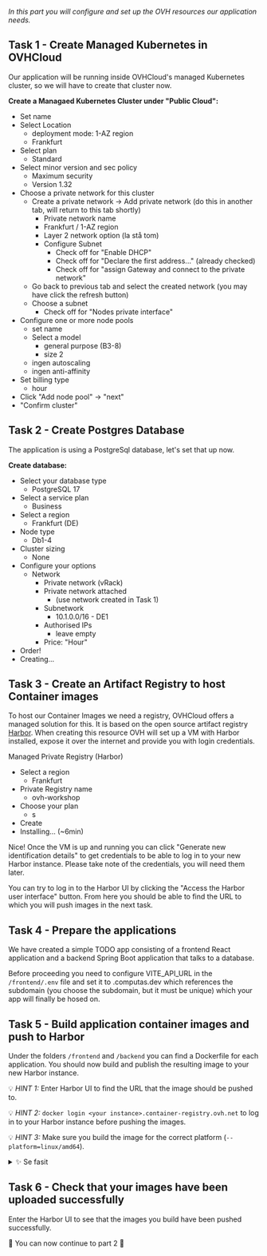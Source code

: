 *In this part you will configure and set up the OVH resources our application needs.*

## Task 1 - Create Managed Kubernetes in OVHCloud

Our application will be running inside OVHCloud's managed Kubernetes cluster, so we will have to create that cluster now.

**Create a Managaed Kubernetes Cluster under "Public Cloud":**
- Set name
- Select Location
    - deployment mode: 1-AZ region
    - Frankfurt
- Select plan
    - Standard
- Select minor version and sec policy
    - Maximum security
    - Version 1.32
- Choose a private network for this cluster
    - Create a private network -> Add private network (do this in another tab, will return to this tab shortly)
        - Private network name
        - Frankfurt / 1-AZ region
        - Layer 2 network option (la stå tom)
        - Configure Subnet
            - Check off for "Enable DHCP"
            - Check off for "Declare the first address..." (already checked)
            - Check off for "assign Gateway and connect to the private network"
    - Go back to previous tab and select the created network (you may have click the refresh button) 
    - Choose a subnet
        - Check off for "Nodes private interface"
- Configure one or more node pools
    - set name
    - Select a model
        - general purpose (B3-8)
        - size 2
    - ingen autoscaling
    - ingen anti-affinity
- Set billing type
    - hour
- Click "Add node pool" -> "next"
- "Confirm cluster"


## Task 2 - Create Postgres Database

The application is using a PostgreSql database, let's set that up now.

**Create database:**
- Select your database type
    - PostgreSQL 17
- Select a service plan
    - Business
- Select a region
    - Frankfurt (DE)
- Node type
    - Db1-4
- Cluster sizing
    - None
- Configure your options
    - Network
        - Private network (vRack)
        - Private network attached
            - (use network created in Task 1)
        - Subnetwork
            - 10.1.0.0/16 - DE1
        - Authorised IPs
            - leave empty
        - Price: "Hour"
- Order!
- Creating...


## Task 3 - Create an Artifact Registry to host Container images

To host our Container Images we need a registry, OVHCloud offers a managed solution for this. It is based on the open source artifact registry [Harbor](https://goharbor.io/). When creating this resource OVH will set up a VM with Harbor installed, expose it over the internet and provide you with login credentials.

Managed Private Registry (Harbor)
- Select a region
    - Frankfurt
- Private Registry name
    - ovh-workshop
- Choose your plan
    - s
- Create
- Installing... (~6min)

Nice! Once the VM is up and running you can click "Generate new identification details" to get credentials to be able to log in to your new Harbor instance. Please take note of the credentials, you will need them later.

You can try to log in to the Harbor UI by clicking the "Access the Harbor user interface" button. From here you should be able to find the URL to which you will push images in the next task.

## Task 4 - Prepare the applications

We have created a simple TODO app consisting of a frontend React application and a backend Spring Boot application that talks to a database.

Before proceeding you need to configure VITE_API_URL in the `/frontend/.env` file and set it to <prefix>.computas.dev which references the subdomain (you choose the subdomain, but it must be unique) which your app will finally be hosed on.

## Task 5 - Build application container images and push to Harbor

Under the folders `/frontend` and `/backend` you can find a Dockerfile for each application. You should now build and publish the resulting image to your new Harbor instance.

💡 _HINT 1:_ Enter Harbor UI to find the URL that the image should be pushed to.

💡 _HINT 2:_ `docker login <your instance>.container-registry.ovh.net` to log in to your Harbor instance before pushing the images.

💡 _HINT 3:_ Make sure you build the image for the correct platform (`--platform=linux/amd64`).

<details>
  <summary>✨ Se fasit</summary>

Build and push frontend:
```bash
cd frontend

docker build --platform=linux/amd64 -t <your instance>.container-registry.ovh.net/library/frontend:latest .

docker push <your instance>.container-registry.ovh.net/library/frontend:latest
```

Build and push backend:
```bash
cd backend 

docker build --platform=linux/amd64 -t <your instance>.container-registry.ovh.net/library/backend:latest .

docker push <your instance>.container-registry.ovh.net/library/backend:latest
```
</details>

## Task 6 - Check that your images have been uploaded successfully

Enter the Harbor UI to see that the images you build have been pushed successfully. 


🚀 You can now continue to part 2 🚀 